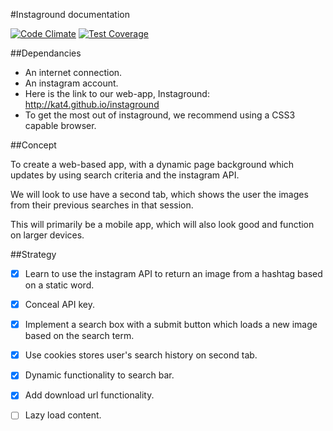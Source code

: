 #Instaground documentation
  
[![Code Climate](https://codeclimate.com/github/kat4/instaground/badges/gpa.svg)](https://codeclimate.com/github/kat4/instaground)
[![Test Coverage](https://codeclimate.com/github/kat4/instaground/badges/coverage.svg)](https://codeclimate.com/github/kat4/instaground/coverage)
  
##Dependancies

* An internet connection.
* An instagram account.
* Here is the link to our web-app, Instaground: http://kat4.github.io/instaground   
* To get the most out of instaground, we recommend using a CSS3 capable browser.   

##Concept

To create a web-based app, with a dynamic page background which updates by using search criteria and the instagram API.

We will look to use have a second tab, which shows the user the images from their previous searches in that session.

This will primarily be a mobile app, which will also look good and function on larger devices.

##Strategy

- [x] Learn to use the instagram API to return an image from a hashtag based on a static word.

- [x] Conceal API key.

- [x] Implement a search box with a submit button which loads a new image based on the search term.

- [x] Use cookies stores user's search history on second tab.

- [x] Dynamic functionality to search bar.

- [x] Add download url functionality.

- [ ] Lazy load content.
